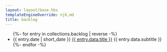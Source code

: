 ```yaml
---
layout: layout/base.hbs
templateEngineOverride: njk,md
title: backlog
---
```

<ul>
{%- for entry in collections.backlog | reverse -%}
    <li>
        <span class="text-gray-600 text-xs">{{ entry.date | short_date }}</span>
        <a href="{{ entry.url }}" class=" border-b border-gray-500 text-blue-600">{{ entry.data.title }}</a> {{ entry.data.subtitle }}
    </li>
{%- endfor -%}
</ul>


